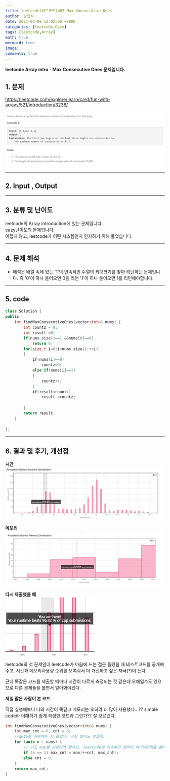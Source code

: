 ```yaml
---
title: leetcode(리트코드)485-Max Consecutive Ones
author: 강민석
date: 2021-02-09 12:02:00 +0800
categories: [leetcode,Eazy]
tags: [leetcode,Array]
math: true
mermaid: true
image: 
comments: true
---
```


**leetcode Array intro - Max Consecutive Ones 문제입니다.**

## 1. 문제
<https://leetcode.com/explore/learn/card/fun-with-arrays/521/introduction/3238/>  

![](/assets/img/sample/leetcode/3238/Problem.JPG)

-----  

## 2. Input , Output

-----  

## 3. 분류 및 난이도

leetcode의 Array introduction에 있는 문제입니다.  
eazy난이도의 문제입니다.  
어렵지 않고, leetcode가 어떤 시스템인지 인지하기 위해 풀었습니다.  



-----  

## 4. 문제 해석

- 해석은 배열 속에 있는 '1'의 연속적인 수열의 최대크기를 찾아 리턴하는 문제입니다. 즉 '0'이 하나 들어오면 0을 리턴 '1'이 하나 들어오면 1를 리턴해야합니다.  




-----  

## 5. code

```c++
class Solution {
public:
    int findMaxConsecutiveOnes(vector<int>& nums) {
        int countz = 0;
        int result =0;
        if(nums.size()==1 &&nums[0]==0)
            return 0;
        for(size_t i=0;i<nums.size();++i)
        {
            if(nums[i]==0)
                countz=0;
            else if(nums[i]==1)
            {
                countz++;
            }
            if(result<countz)
                result =countz;

        }
        return result;
    }
 
};
```
-----

## 6. 결과 및 후기, 개선점

**시간**
![](/assets/img/sample/leetcode/3238/result1.JPG)  

**메모리**
![](/assets/img/sample/leetcode/3238/result2.JPG)  

**다시 제출했을 때**  
![](/assets/img/sample/leetcode/3238/result3.JPG)  


leetcode의 첫 문제인데 leetcode가 마음에 드는 점은 틀렸을 때 테스트코드를 공개해주고, 시간과 메모리사용량 순위를 보여줘서 더 개선하고 싶은 자극(?)이 든다.  

근데 똑같은 코드를 제출할 때마다 시간이 다르게 측정되는 것 같은데 오해일수도 있으므로 다른 문제들을 풀면서 알아봐야겠다.  


**제일 많은 사람이 본 코드**

직접 실행해보니 나와 시간이 똑같고 메모리는 오히려 더 많이 사용했다.. ?? simple code라 이해하기 쉽게 작성한 코드라 그런가?? 잘 모르겠다.  

```c++
int findMaxConsecutiveOnes(vector<int>& nums) {
    int max_cnt = 0, cnt = 0;
    //auto를 지원하는 지 몰랐다. 사실 알아도 안썼음.
    for (auto n : nums) {
        // 나도 max를 사용하려 했지만, leetcode에 익숙하지 않아서 라이브러리를 불러올때마다 런타임 에러가 발생해서 그냥 안썼다.. 직접해보니 그냥 라이브러리가 기본적으로 적용되어있다..!
        if (n == 1) max_cnt = max(++cnt, max_cnt);
        else cnt = 0;
    }
    return max_cnt;
}
```